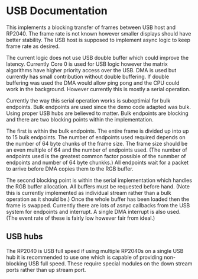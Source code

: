 # USB Documentation
This implements a blocking transfer of frames between USB host and RP2040. The frame rate is not known however smaller displays should have better stability. The USB host is supposed to implement async logic to keep frame rate as desired. 

The current logic does not use USB double buffer which could improve the latency.
Currently Core 0 is used for USB logic however the matrix algorithms have higher priority access over the USB. DMA is used but currently has small contribution without double buffering. If double buffering was used the DMA would allow ping pong and the CPU could work in the background. However currently this is mostly a serial operation.

Currently the way this serial operation works is suboptimial for bulk endpoints. Bulk endpoints are used since the demo code adapted was bulk. Using proper USB hubs are believed to matter. Bulk endpoints are blocking and there are two blocking points within the implementation. 

The first is within the bulk endpoints. The entire frame is divided up into up to 15 bulk endpoints.
The number of endpoints used required depends on the number of 64 byte chunks of the frame size. The frame size should be an even multiple of 64 and the number of endpoints used. (The number of endpoints used is the greatest common factor possible of the nunmber of endpoints and number of 64 byte chunkks.) All endpoints wait for a packet to arrive before DMA copies them to the RGB buffer.


The second blocking point is within the serial implementation which handles the RGB buffer allocation. All buffers must be requested before hand. (Note this is currently implemented as individual stream rather than a bulk operation as it should be.) Once the whole buffer has been loaded then the frame is swapped. Currently there are lots of asnyc callbacks from the USB system for endpoints and interrupt. A single DMA interrupt is also used. (The event rate of these is fairly low however fair from ideal.)

## USB hubs
The RP2040 is USB full speed if using multiple RP2040s on a single USB hub it is recommended to use one which is capable of providing non-blocking USB full speed. 
These require special modules on the down stream ports rather than up stream port.
